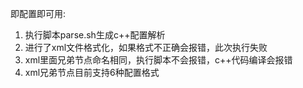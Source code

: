 即配置即可用:
1. 执行脚本parse.sh生成c++配置解析
2. 进行了xml文件格式化，如果格式不正确会报错，此次执行失败
3. xml里面兄弟节点命名相同，执行脚本不会报错，c++代码编译会报错
4. xml兄弟节点目前支持6种配置格式
